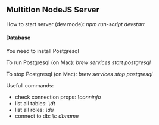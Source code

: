## Multitlon NodeJS Server

How to start server (dev mode): *npm run-script devstart*

#### Database
You need to install Postgresql

To run Postgresql (on Mac): *brew services start postgresql*

To stop Postgresql (on Mac): *brew services stop postgresql*

Usefull commands:
 - check connection props: *\conninfo*
 - list all tables: *\dt*
 - list all roles: *\du*
 - connect to db: *\c dbname*